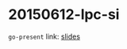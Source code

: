 20150612-lpc-si
===============

`go-present` link: [slides](http://talks.godoc.org/github.com/sbinet/talks/2015/20150612-lpc-si/talk.slide)
